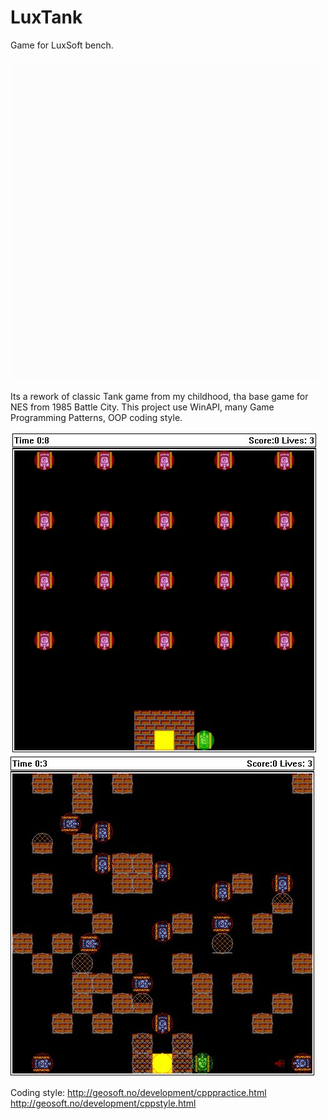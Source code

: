 # LuxTank
Game for LuxSoft bench.

![alt text](https://raw.githubusercontent.com/ivanius51/LuxTank/master/Image/AlphaRelease.gif)

Its a rework of classic Tank game from my childhood, tha base game for NES from 1985 Battle City.
This project use WinAPI, many Game Programming Patterns, OOP coding style.

![alt text](https://raw.githubusercontent.com/ivanius51/LuxTank/master/Image/Screenshot_TankCreation.jpg)
![alt text](https://raw.githubusercontent.com/ivanius51/LuxTank/master/Image/Screenshot_2.jpg)

Coding style:
http://geosoft.no/development/cpppractice.html
http://geosoft.no/development/cppstyle.html
